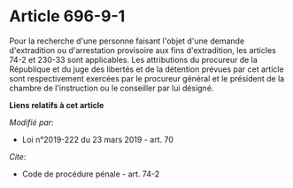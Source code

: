 # Article 696-9-1

Pour la recherche d'une personne faisant l'objet d'une demande d'extradition ou d'arrestation provisoire aux fins
d'extradition, les articles 74-2 et 230-33 sont applicables. Les attributions du procureur de la République et du juge des
libertés et de la détention prévues par cet article sont respectivement exercées par le procureur général et le président de
la chambre de l'instruction ou le conseiller par lui désigné.

**Liens relatifs à cet article**

_Modifié par_:

  - Loi n°2019-222 du 23 mars 2019 - art. 70

_Cite_:

  - Code de procédure pénale - art. 74-2
